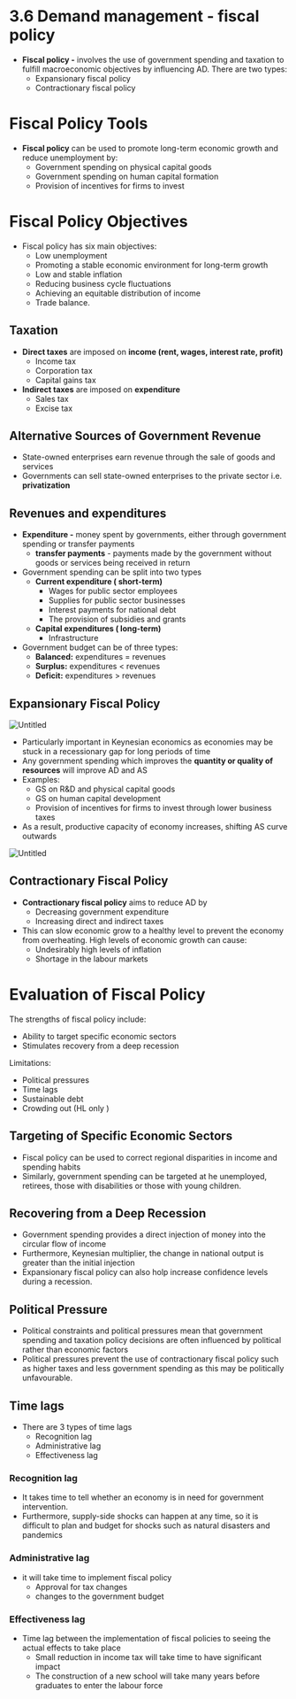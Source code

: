 # 3.6 Demand management - fiscal policy

- **Fiscal policy -** involves the use of government spending and taxation to fulfill macroeconomic objectives by influencing AD. There are two types:
    - Expansionary fiscal policy
    - Contractionary fiscal policy

# Fiscal Policy Tools

- **Fiscal policy** can be used to promote long-term economic growth and reduce unemployment by:
    - Government spending on physical capital goods
    - Government spending on human capital formation
    - Provision of incentives for firms to invest

# Fiscal Policy Objectives

- Fiscal policy has six main objectives:
    - Low unemployment
    - Promoting a stable economic environment for long-term growth
    - Low and stable inflation
    - Reducing business cycle fluctuations
    - Achieving an equitable distribution of income
    - Trade balance.

## Taxation

- **Direct taxes** are imposed on **income (rent, wages, interest rate, profit)**
    - Income tax
    - Corporation tax
    - Capital gains tax
- **Indirect taxes** are imposed on **expenditure**
    - Sales tax
    - Excise tax

## Alternative Sources of Government Revenue

- State-owned enterprises earn revenue through the sale of goods and services
- Governments can sell state-owned enterprises to the private sector i.e. **privatization**

## Revenues and expenditures

- **Expenditure -** money spent by governments, either through government spending or transfer payments
    - **transfer payments** - payments made by the government without goods or services being received in return
- Government spending can be split into two types
    - **Current expenditure ( short-term)**
        - Wages for public sector employees
        - Supplies for public sector businesses
        - Interest payments for national debt
        - The provision of subsidies and grants
    - **Capital expenditures ( long-term)**
        - Infrastructure
- Government budget can be of three types:
    - **Balanced:** expenditures = revenues
    - **Surplus:**  expenditures < revenues
    - **Deficit:** expenditures > revenues

## Expansionary Fiscal Policy

![Untitled](Vault/School/IB%20economics/Unit%203%20-%20Macroeconomics/3%206%20Demand%20management%20-%20fiscal%20policy%20d6edef1b7d8a42f089baffd7b82c1ca6/Untitled.png)

- Particularly important in Keynesian economics as economies may be stuck in a recessionary gap for long periods of time
- Any government spending which improves the **quantity or quality of resources** will improve AD and AS
- Examples:
    - GS on R&D and physical capital goods
    - GS on human capital development
    - Provision of incentives for firms to invest through lower business taxes
- As a result, productive capacity of economy increases, shifting AS curve outwards

![Untitled](Vault/School/IB%20economics/Unit%203%20-%20Macroeconomics/3%206%20Demand%20management%20-%20fiscal%20policy%20d6edef1b7d8a42f089baffd7b82c1ca6/Untitled%201.png)

## Contractionary Fiscal Policy

- **Contractionary fiscal policy** aims to reduce AD by
    - Decreasing government expenditure
    - Increasing direct and indirect taxes
- This can slow economic grow to a healthy level to prevent the economy from overheating. High levels of economic growth can cause:
    - Undesirably high levels of inflation
    - Shortage in the labour markets

# Evaluation of Fiscal Policy

The strengths of fiscal policy include:

- Ability to target specific economic sectors
- Stimulates recovery from a deep recession

Limitations:

- Political pressures
- Time lags
- Sustainable debt
- Crowding out (HL only )

## Targeting of Specific Economic Sectors

- Fiscal policy can be used to correct regional disparities in income and spending habits
- Similarly, government spending can be targeted at he unemployed, retirees, those with disabilities or those with young children.

## Recovering from a Deep Recession

- Government spending provides a direct injection of money into the circular flow of income
- Furthermore, Keynesian multiplier, the change in national output is greater than the initial injection
- Expansionary fiscal policy can also holp increase confidence levels during a recession.

## Political Pressure

- Political constraints and political pressures mean that government spending and taxation policy decisions are often influenced by political rather than economic factors
- Political pressures prevent the use of contractionary fiscal policy such as higher taxes and less government spending as this may be politically unfavourable.

## Time lags

- There are 3 types of time lags
    - Recognition lag
    - Administrative lag
    - Effectiveness lag

### Recognition lag

- It takes time to tell whether an economy is in need for government intervention.
- Furthermore, supply-side shocks can happen at any time, so it is difficult to plan and budget for shocks such as natural disasters and pandemics

### Administrative lag

- it will take time to implement fiscal policy
    - Approval for tax changes
    - changes to the government budget

### Effectiveness lag

- Time lag between the implementation of fiscal policies to seeing the actual effects to take place
    - Small reduction in income tax will take  time to have significant impact
    - The construction of a new school will take many years before graduates to enter the labour force